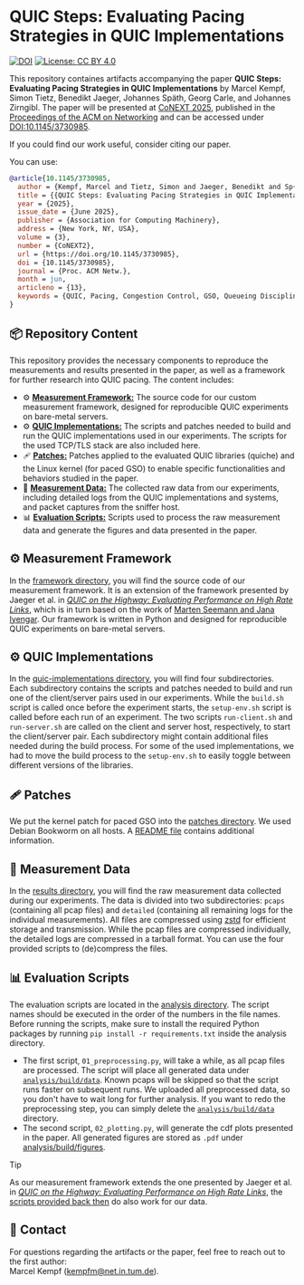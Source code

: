 # QUIC Steps: Evaluating Pacing Strategies in QUIC Implementations

[![DOI](https://zenodo.org/badge/DOI/10.5281/zenodo.15311561.svg)](https://doi.org/10.5281/zenodo.15311561)
[![License: CC BY 4.0](https://img.shields.io/badge/License-CC_BY_4.0-lightgrey.svg)](https://creativecommons.org/licenses/by/4.0/)

This repository containes artifacts accompanying the paper **QUIC Steps: Evaluating Pacing Strategies in QUIC Implementations** by Marcel Kempf, Simon Tietz, Benedikt Jaeger, Johannes Späth, Georg Carle, and Johannes Zirngibl.
The paper will be presented at [CoNEXT 2025](https://conferences.sigcomm.org/co-next/2025/#!/home), published in the [Proceedings of the ACM on Networking](https://dl.acm.org/journal/pacmnet) and can be accessed under [DOI:10.1145/3730985](https://doi.org/10.1145/3730985).

If you could find our work useful, consider citing our paper. 

You can use:

```bibtex
@article{10.1145/3730985,
  author = {Kempf, Marcel and Tietz, Simon and Jaeger, Benedikt and Sp{\"a}th, Johannes and Carle, Georg and Zirngibl, Johannes},
  title = {{QUIC Steps: Evaluating Pacing Strategies in QUIC Implementations}},
  year = {2025},
  issue_date = {June 2025},
  publisher = {Association for Computing Machinery},
  address = {New York, NY, USA},
  volume = {3},
  number = {CoNEXT2},
  url = {https://doi.org/10.1145/3730985},
  doi = {10.1145/3730985},
  journal = {Proc. ACM Netw.},
  month = jun,
  articleno = {13},
  keywords = {QUIC, Pacing, Congestion Control, GSO, Queueing Disciplines, Measurement Framework}
}
```

## 📦 Repository Content

This repository provides the necessary components to reproduce the measurements and results presented in the paper, as well as a framework for further research into QUIC pacing. The content includes:

* ⚙️ [**Measurement Framework:**](#️-measurement-framework) The source code for our custom measurement framework, designed for reproducible QUIC experiments on bare-metal servers.
* ⚙️ [**QUIC Implementations:**](#️-quic-implementations) The scripts and patches needed to build and run the QUIC implementations used in our experiments. The scripts for the used TCP/TLS stack are also included here.
* 🩹 [**Patches:**](#-patches) Patches applied to the evaluated QUIC libraries (quiche) and the Linux kernel (for paced GSO) to enable specific functionalities and behaviors studied in the paper.
* 📂 [**Measurement Data:**](#-measurement-data) The collected raw data from our experiments, including detailed logs from the QUIC implementations and systems, and packet captures from the sniffer host.
* 📊 [**Evaluation Scripts:**](#-evaluation-scripts) Scripts used to process the raw measurement data and generate the figures and data presented in the paper.

## ⚙️ Measurement Framework

In the [framework directory](framework), you will find the source code of our measurement framework.
It is an extension of the framework presented by Jaeger et al. in *[QUIC on the Highway: Evaluating Performance on High Rate Links](http://doi.org/10.23919/IFIPNetworking57963.2023.10186365)*, which is in turn based on the work of [Marten Seemann and Jana Iyengar](https://doi.org/10.1145/3405796.3405826).
Our framework is written in Python and designed for reproducible QUIC experiments on bare-metal servers.

## ⚙️ QUIC Implementations

In the [quic-implementations directory](quic-implementations), you will find four subdirectories.
Each subdirectory contains the scripts and patches needed to build and run one of the client/server pairs used in our experiments.
While the `build.sh` script is called once before the experiment starts, the `setup-env.sh` script is called before each run of an experiment.
The two scripts `run-client.sh` and `run-server.sh` are called on the client and server host, respectively, to start the client/server pair.
Each subdirectory might contain additional files needed during the build process.
For some of the used implementations, we had to move the build process to the `setup-env.sh` to easily toggle between different versions of the libraries.

## 🩹 Patches

We put the kernel patch for paced GSO into the [patches directory](patches). We used Debian Bookworm on all hosts. A [README file](patches/gso-pacing/README.md) contains additional information.

## 📂 Measurement Data

In the [results directory](results), you will find the raw measurement data collected during our experiments.
The data is divided into two subdirectories: `pcaps` (containing all pcap files) and `detailed` (containing all remaining logs for the individual measurements).
All files are compressed using [zstd](https://facebook.github.io/zstd/) for efficient storage and transmission.
While the pcap files are compressed individually, the detailed logs are compressed in a tarball format.
You can use the four provided scripts to (de)compress the files.

## 📊 Evaluation Scripts

The evaluation scripts are located in the [analysis directory](analysis).
The script names should be executed in the order of the numbers in the file names.
Before running the scripts, make sure to install the required Python packages by running `pip install -r requirements.txt` inside the analysis directory.
* The first script, `01_preprocessing.py`, will take a while, as all pcap files are processed. The script will place all generated data under [`analysis/build/data`](analysis/build/data). Known pcaps will be skipped so that the script runs faster on subsequent runs. We uploaded all preprocessed data, so you don't have to wait long for further analysis. If you want to redo the preprocessing step, you can simply delete the [`analysis/build/data`](analysis/build/data) directory.
* The second script, `02_plotting.py`, will generate the cdf plots presented in the paper. All generated figures are stored as `.pdf` under [analysis/build/figures](analysis/build/figures).

> [!TIP]
> As our measurement framework extends the one presented by Jaeger et al. in *[QUIC on the Highway: Evaluating Performance on High Rate Links](http://doi.org/10.23919/IFIPNetworking57963.2023.10186365)*, the [scripts provided back then](https://github.com/tumi8/quic-10g-paper) do also work for our data.

## 📧 Contact

For questions regarding the artifacts or the paper, feel free to reach out to the first author:\
Marcel Kempf (kempfm@net.in.tum.de).
